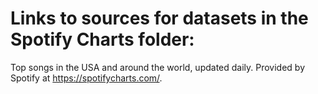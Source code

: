# Links to sources for datasets in the Spotify Charts folder:

Top songs in the USA and around the world, updated daily. Provided by Spotify at https://spotifycharts.com/.
